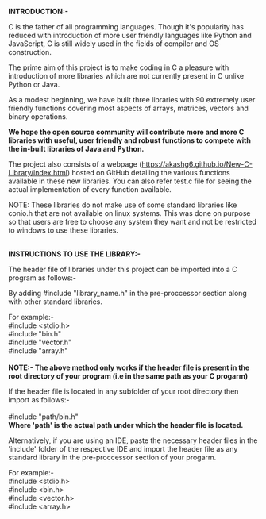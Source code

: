**INTRODUCTION:-**

C is the father of all programming languages. Though it's popularity has reduced with introduction of more user friendly languages like Python and JavaScript, C is still widely used in the fields of compiler and OS construction.

The prime aim of this project is to make coding in C a pleasure with introduction of more libraries which are not currently present in C unlike Python or Java.

As a modest beginning, we have built three libraries with 90 extremely user friendly functions covering most aspects of arrays, matrices, vectors and binary operations.

**We hope the open source community will contribute more and more C libraries with useful, user friendly and robust functions to compete with the in-built libraries of Java and Python.**

The project also consists of a webpage (https://akashg6.github.io/New-C-Library/index.html) hosted on GitHub detailing the various functions available in these new libraries.
You can also refer test.c file for seeing the actual implementation of every function available.

NOTE: These libraries do not make use of some standard libraries like conio.h that are not available on linux systems. This was done on purpose so that users are free to choose any system they want and not be restricted to windows to use these libraries.


<br>**INSTRUCTIONS TO USE THE LIBRARY:-**

The header file of libraries under this project can be imported into a C program as follows:-

By adding #include "library_name.h" in the pre-proccessor section along with other standard libraries.

For example:-<br> #include <stdio.h><br>
              #include "bin.h"<br>
              #include "vector.h"<br>
              #include "array.h"<br><br>
**NOTE:- The above method only works if the header file is present in the root directory of your program (i.e in the same path as your C progarm)** 

If the header file is located in any subfolder of your root directory then import as follows:-<br><br>
#include "path/bin.h"<br>
**Where 'path' is the actual path under which the header file is located.**

Alternatively, if you are using an IDE, paste the necessary header files in the 'include' folder of the respective IDE and import the header file as any standard library in the pre-proccessor section of your progarm.

For example:-<br>
#include <stdio.h><br>
#include <bin.h><br>
#include <vector.h><br>
#include <array.h><br>
